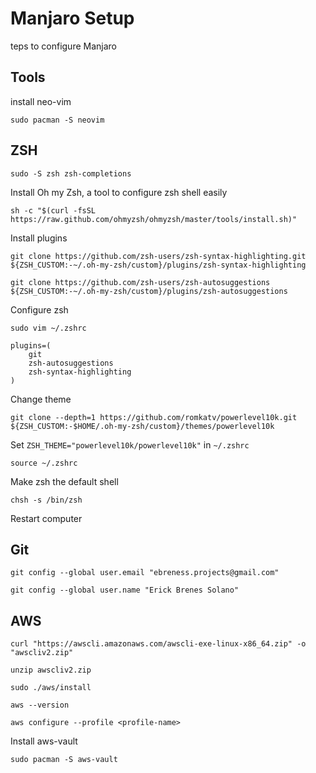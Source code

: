 # Manjaro Setup

teps to configure Manjaro

## Tools
install neo-vim
```
sudo pacman -S neovim
```
## ZSH
```
sudo -S zsh zsh-completions
```

Install Oh my Zsh, a tool to configure zsh shell easily
```
sh -c "$(curl -fsSL https://raw.github.com/ohmyzsh/ohmyzsh/master/tools/install.sh)"
```

Install plugins
```
git clone https://github.com/zsh-users/zsh-syntax-highlighting.git ${ZSH_CUSTOM:-~/.oh-my-zsh/custom}/plugins/zsh-syntax-highlighting

git clone https://github.com/zsh-users/zsh-autosuggestions ${ZSH_CUSTOM:-~/.oh-my-zsh/custom}/plugins/zsh-autosuggestions
```

Configure zsh
```
sudo vim ~/.zshrc
```

```
plugins=(
    git
    zsh-autosuggestions
    zsh-syntax-highlighting
)
```

Change theme
```
git clone --depth=1 https://github.com/romkatv/powerlevel10k.git ${ZSH_CUSTOM:-$HOME/.oh-my-zsh/custom}/themes/powerlevel10k
```

Set `ZSH_THEME="powerlevel10k/powerlevel10k"` in `~/.zshrc`

```
source ~/.zshrc
```
Make zsh the default shell

```
chsh -s /bin/zsh
```

Restart computer

## Git
```
git config --global user.email "ebreness.projects@gmail.com"

git config --global user.name "Erick Brenes Solano"
```

## AWS
```
curl "https://awscli.amazonaws.com/awscli-exe-linux-x86_64.zip" -o "awscliv2.zip"

unzip awscliv2.zip

sudo ./aws/install

aws --version

aws configure --profile <profile-name>
```

Install aws-vault

```
sudo pacman -S aws-vault
```

